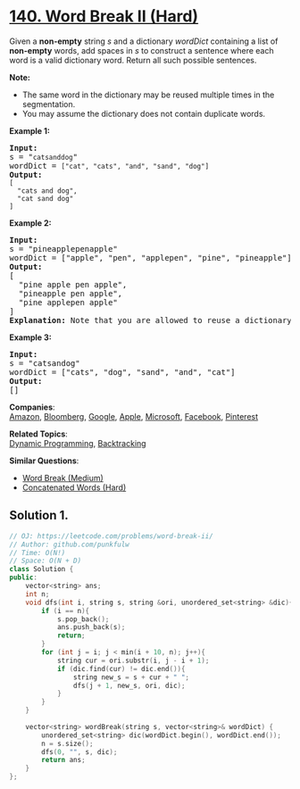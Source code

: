 # [140. Word Break II (Hard)](https://leetcode.com/problems/word-break-ii/)

<p>Given a <strong>non-empty</strong> string <em>s</em> and a dictionary <em>wordDict</em> containing a list of <strong>non-empty</strong> words, add spaces in <em>s</em> to construct a sentence where each word is a valid dictionary word.&nbsp;Return all such possible sentences.</p>

<p><strong>Note:</strong></p>

<ul>
	<li>The same word in the dictionary may be reused multiple times in the segmentation.</li>
	<li>You may assume the dictionary does not contain duplicate words.</li>
</ul>

<p><strong>Example 1:</strong></p>

<pre><strong>Input:
</strong>s = "<code>catsanddog</code>"
wordDict = <code>["cat", "cats", "and", "sand", "dog"]</code>
<strong>Output:
</strong><code>[
&nbsp; "cats and dog",
&nbsp; "cat sand dog"
]</code>
</pre>

<p><strong>Example 2:</strong></p>

<pre><strong>Input:
</strong>s = "pineapplepenapple"
wordDict = ["apple", "pen", "applepen", "pine", "pineapple"]
<strong>Output:
</strong>[
&nbsp; "pine apple pen apple",
&nbsp; "pineapple pen apple",
&nbsp; "pine applepen apple"
]
<strong>Explanation:</strong> Note that you are allowed to reuse a dictionary word.
</pre>

<p><strong>Example 3:</strong></p>

<pre><strong>Input:
</strong>s = "catsandog"
wordDict = ["cats", "dog", "sand", "and", "cat"]
<strong>Output:
</strong>[]</pre>


**Companies**:  
[Amazon](https://leetcode.com/company/amazon), [Bloomberg](https://leetcode.com/company/bloomberg), [Google](https://leetcode.com/company/google), [Apple](https://leetcode.com/company/apple), [Microsoft](https://leetcode.com/company/microsoft), [Facebook](https://leetcode.com/company/facebook), [Pinterest](https://leetcode.com/company/pinterest)

**Related Topics**:  
[Dynamic Programming](https://leetcode.com/tag/dynamic-programming/), [Backtracking](https://leetcode.com/tag/backtracking/)

**Similar Questions**:
* [Word Break (Medium)](https://leetcode.com/problems/word-break/)
* [Concatenated Words (Hard)](https://leetcode.com/problems/concatenated-words/)


## Solution 1.

```cpp
// OJ: https://leetcode.com/problems/word-break-ii/
// Author: github.com/punkfulw
// Time: O(N!)
// Space: O(N + D)
class Solution {
public:
    vector<string> ans;
    int n;
    void dfs(int i, string s, string &ori, unordered_set<string> &dic){
        if (i == n){
            s.pop_back();
            ans.push_back(s);
            return;
        }
        for (int j = i; j < min(i + 10, n); j++){
            string cur = ori.substr(i, j - i + 1);
            if (dic.find(cur) != dic.end()){
                string new_s = s + cur + " ";
                dfs(j + 1, new_s, ori, dic);
            }
        }
    }
    
    vector<string> wordBreak(string s, vector<string>& wordDict) {
        unordered_set<string> dic(wordDict.begin(), wordDict.end());
        n = s.size();
        dfs(0, "", s, dic);
        return ans;
    }
};
```
